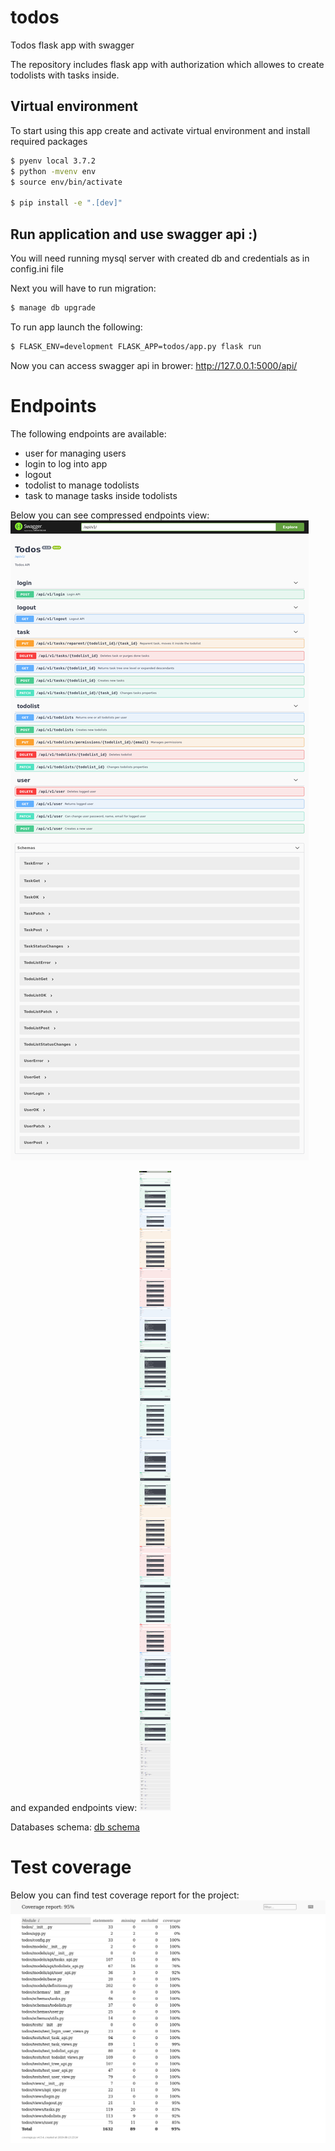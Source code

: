 # todos
Todos flask app with swagger

The repository includes flask app with authorization which
allowes to create todolists with tasks inside.

## Virtual environment

To start using this app create and activate virtual 
environment and install required packages

```sh
$ pyenv local 3.7.2
$ python -mvenv env
$ source env/bin/activate

$ pip install -e ".[dev]"
```

## Run application and use swagger api :)

You will need running mysql server with created db and 
credentials as in config.ini file

Next you will have to run migration:
```sh
$ manage db upgrade
```

To run app launch the following:

```sh
$ FLASK_ENV=development FLASK_APP=todos/app.py flask run
```

Now you can access swagger api in brower:
http://127.0.0.1:5000/api/

# Endpoints

The following endpoints are available:
* user for managing users
* login to log into app
* logout
* todolist to manage todolists
* task to manage tasks inside todolists

Below you can see compressed endpoints view:
![compressed endpoints view](doc/todos_endpoints_Swagger_UI.png)

and expanded endpoints view:
![expanded endpoints view](doc/todos_endpoints_expanded_Swagger_UI.png)

Databases schema:
[db schema](todos/models/doc/todos.pdf)

# Test coverage

Below you can find test coverage report for the project:
![tests coverage report](doc/todos_tests_coverage_report.png)